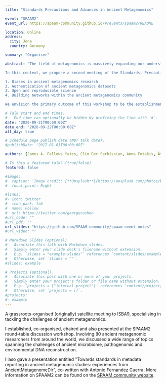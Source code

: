 ```yaml
---
title: "Standards Precautions and Advances in Ancient Metagenomics"

event: "SPAAM2"
event_url: https://spaam-community.github.io/#/events/spaam2/README

location: Online
address:
  city: Jena
  country: Germany

summary: "Organiser"

abstract: "The field of metagenomics is massively expanding our understanding of biological environments. While the increasing sensitivity of modern techniques is enabling the detection of a greater diversity of microbial and eukaryotic taxa at lower abundance, this data-rich discipline comes with many challenges in making sense of these highly dimensional datasets. Ancient metagenomics is no exception, but brings along additional obstacles related to the degraded nature of samples and low sample biomass. Knowledge sharing, distribution, and coordination between archaeo- and palaeogeneticists is crucial to ensure efficiency in overcoming these challenges.

In this context, we propose a second meeting of the Standards, Precautions and Advances in Ancient Metagenomics (SPAAM) workshop that occurred in 2016 (Jena, Germany) to bring together the ancient microbial genetics community to address the issues raised above. We aim to define the highest priority obstacles in ancient metagenomics, share past-experiences in overcoming and mitigating these obstacles, and guide the development of future solutions and standards in this field. Therefore, PhD and postdoc scholars who are actively analysing these datasets are our target demographic. In a round-table discussion format, we will cover four main topics:

1. Biases in ancient metagenomics research
2. Authentication of ancient metagenomics datasets
3. Open and reproducible science
4. Building networks within the ancient metagenomics community

We envision the primary outcome of this workshop to be the establishment of an active, ongoing community for consistent knowledge dissemination and constructive assistance between ancient DNA labs. A major component of this will be creating structured consensus guidelines for optimizing ancient metagenomics wet and dry-lab workflows. In doing so, we aim to keep the field focused and up-to-date in accordance with the advances being made in modern metagenomics research. Secondarily, we aim to write an opinion paper on the status and major challenges of the field that clearly defines standards for these types of studies. These initiatives should help to consolidate ancient metagenomics as a solid research field connecting both archaeology and the biological sciences."

# Talk start and end times.
#   End time can optionally be hidden by prefixing the line with `#`.
date: "2020-09-21T00:00:00Z"
date_end: "2020-09-22T00:00:00Z"
all_day: true

# Schedule page publish date (NOT talk date).
#publishDate: "2017-01-01T00:00:00Z"

authors: [James A. Fellows Yates, Clio Der Sarkissian, Anna Fotakis, Åshild J. Vågene, Irina M. Velsko, Alexander Hübner ]

# Is this a featured talk? (true/false)
featured: false

#image:
#  caption: 'Image credit: [**Unsplash**](https://unsplash.com/photos/bzdhc5b3Bxs)'
#  focal_point: Right

#links:
#- icon: twitter
#  icon_pack: fab
#  name: Follow
#  url: https://twitter.com/georgecushen
#url_code: ""
#url_pdf: ""
url_slides: "https://github.com/SPAAM-community/spaam-event-notes"
#url_video: ""

# Markdown Slides (optional).
#   Associate this talk with Markdown slides.
#   Simply enter your slide deck's filename without extension.
#   E.g. `slides = "example-slides"` references `content/slides/example-slides.md`.
#   Otherwise, set `slides = ""`.
#slides: example

# Projects (optional).
#   Associate this post with one or more of your projects.
#   Simply enter your project's folder or file name without extension.
#   E.g. `projects = ["internal-project"]` references `content/project/deep-learning/index.md`.
#   Otherwise, set `projects = []`.
#projects:
#- example
---
```


A grassroots-organised (originally) satellite meeting to ISBA9, specialising in tackling the challenges of ancient metagenomics.

I established, co-organised, chaired and also presented at the SPAAM2 round-table discussion workshop. Involving 80 ancient metagenomic researchers from around the world, we discussed a wide range of topics spanning the challenges of ancient microbiome, pathogenomic and environmental DNA reconstruction.

I laso gave a presentation entitled "Towards standards in metadata reporting in ancient metagenomic studies: experiences from AncientMetagenomeDir", co-written with Antonio Fernandez Guerra. More information on SPAAM2 can be found on the [SPAAM community website](https://spaam-community.github.io/#/spaam2/README).
